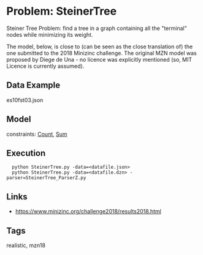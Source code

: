 # Problem: SteinerTree

Steiner Tree Problem: find a tree in a graph containing all the "terminal" nodes while minimizing its weight.

The model, below, is close to (can be seen as the close translation of) the one submitted to the 2018 Minizinc challenge.
The original MZN model was proposed by Diege de Una - no licence was explicitly mentioned (so, MIT Licence is currently assumed).

## Data Example
  es10fst03.json

## Model
  constraints: [Count](https://pycsp.org/documentation/constraints/Count), [Sum](https://pycsp.org/documentation/constraints/Sum)

## Execution
```
  python SteinerTree.py -data=<datafile.json>
  python SteinerTree.py -data=<datafile.dzn> -parser=SteinerTree_ParserZ.py
```

## Links
  - https://www.minizinc.org/challenge2018/results2018.html

## Tags
  realistic, mzn18
